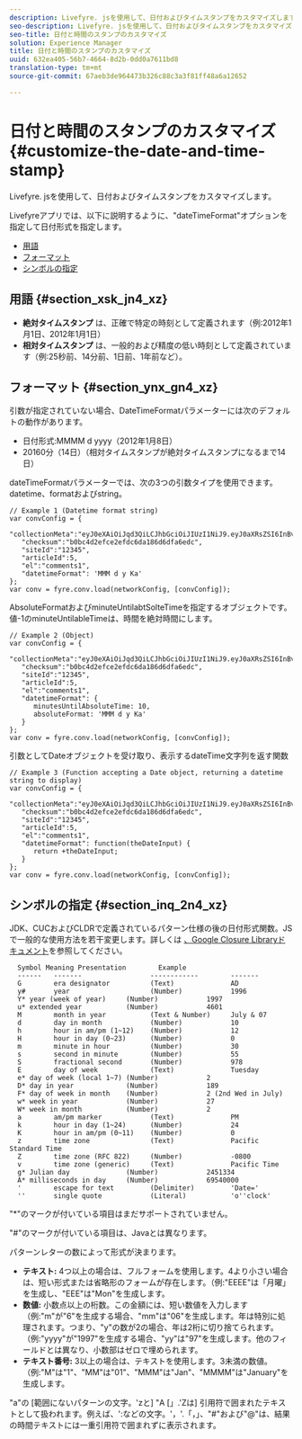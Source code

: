 ```yaml
---
description: Livefyre. jsを使用して、日付およびタイムスタンプをカスタマイズします。
seo-description: Livefyre. jsを使用して、日付およびタイムスタンプをカスタマイズします。
seo-title: 日付と時間のスタンプのカスタマイズ
solution: Experience Manager
title: 日付と時間のスタンプのカスタマイズ
uuid: 632ea405-56b7-4664-8d2b-0dd0a7611bd8
translation-type: tm+mt
source-git-commit: 67aeb3de964473b326c88c3a3f81ff48a6a12652

---
```



# 日付と時間のスタンプのカスタマイズ{#customize-the-date-and-time-stamp}

Livefyre. jsを使用して、日付およびタイムスタンプをカスタマイズします。

Livefyreアプリでは、以下に説明するように、"dateTimeFormat"オプションを指定して日付形式を指定します。

* [用語](#c_date_time_stamp/section_xsk_jn4_xz)
* [フォーマット](#c_date_time_stamp/section_ynx_gn4_xz)
* [シンボルの指定](#c_date_time_stamp/section_inq_2n4_xz)

## 用語 {#section_xsk_jn4_xz}

* **絶対タイムスタンプ** は、正確で特定の時刻として定義されます（例:2012年1月1日、2012年1月1日）
* **相対タイムスタンプ** は、一般的および精度の低い時刻として定義されています（例:25秒前、14分前、1日前、1年前など）。

## フォーマット {#section_ynx_gn4_xz}

引数が指定されていない場合、DateTimeFormatパラメーターには次のデフォルトの動作があります。

* 日付形式:MMMM d yyyy（2012年1月8日）
* 20160分（14日）（相対タイムスタンプが絶対タイムスタンプになるまで14日）

dateTimeFormatパラメーターでは、次の3つの引数タイプを使用できます。datetime、formatおよびstring。

```
// Example 1 (Datetime format string)  
var convConfig = { 
   "collectionMeta":"eyJ0eXAiOiJqd3QiLCJhbGciOiJIUzI1NiJ9.eyJ0aXRsZSI6InBvc3QgMiIsInVybCI6Imh0dHA6XC9cL29yYW5nZXNhcmVncmVhdC5jb21cL3VzZWExcDcwXzEyXC8_cD01IiwidGFncyI6IiIsImNoZWNrc3VtIjoiYjBiYzRkMmVmY2UyZWZkYzZkYTE4NmQ2ZGZhNmVkYzAiLCJhcnRpY2xlSWQiOjV9.XZJTJgwpiFZCQ6dv8vvl91sMbFSJndzZPTHhmtOaImo", 
   "checksum":"b0bc4d2efce2efdc6da186d6dfa6edc", 
   "siteId":"12345", 
   "articleId":5, 
   "el":"comments1", 
   "datetimeFormat": 'MMM d y Ka' 
}; 
var conv = fyre.conv.load(networkConfig, [convConfig]);
```

AbsoluteFormatおよびminuteUntilabtSolteTimeを指定するオブジェクトです。値-1のminuteUntilableTimeは、時間を絶対時間にします。

```
// Example 2 (Object)  
var convConfig = { 
   "collectionMeta":"eyJ0eXAiOiJqd3QiLCJhbGciOiJIUzI1NiJ9.eyJ0aXRsZSI6InBvc3QgMiIsInVybCI6Imh0dHA6XC9cL29yYW5nZXNhcmVncmVhdC5jb21cL3VzZWExcDcwXzEyXC8_cD01IiwidGFncyI6IiIsImNoZWNrc3VtIjoiYjBiYzRkMmVmY2UyZWZkYzZkYTE4NmQ2ZGZhNmVkYzAiLCJhcnRpY2xlSWQiOjV9.XZJTJgwpiFZCQ6dv8vvl91sMbFSJndzZPTHhmtOaImo", 
   "checksum":"b0bc4d2efce2efdc6da186d6dfa6edc", 
   "siteId":"12345", 
   "articleId":5, 
   "el":"comments1", 
   "datetimeFormat": { 
      minutesUntilAbsoluteTime: 10, 
      absoluteFormat: 'MMM d y Ka' 
   } 
};  
var conv = fyre.conv.load(networkConfig, [convConfig]);
```

引数としてDateオブジェクトを受け取り、表示するdateTime文字列を返す関数

```
// Example 3 (Function accepting a Date object, returning a datetime string to display) 
var convConfig = { 
   "collectionMeta":"eyJ0eXAiOiJqd3QiLCJhbGciOiJIUzI1NiJ9.eyJ0aXRsZSI6InBvc3QgMiIsInVybCI6Imh0dHA6XC9cL29yYW5nZXNhcmVncmVhdC5jb21cL3VzZWExcDcwXzEyXC8_cD01IiwidGFncyI6IiIsImNoZWNrc3VtIjoiYjBiYzRkMmVmY2UyZWZkYzZkYTE4NmQ2ZGZhNmVkYzAiLCJhcnRpY2xlSWQiOjV9.XZJTJgwpiFZCQ6dv8vvl91sMbFSJndzZPTHhmtOaImo", 
   "checksum":"b0bc4d2efce2efdc6da186d6dfa6edc", 
   "siteId":"12345", 
   "articleId":5, 
   "el":"comments1", 
   "datetimeFormat": function(theDateInput) { 
      return +theDateInput; 
   } 
};  
var conv = fyre.conv.load(networkConfig, [convConfig]);
```

## シンボルの指定 {#section_inq_2n4_xz}

JDK、CUCおよびCLDRで定義されているパターン仕様の後の日付形式関数。JSで一般的な使用方法を若干変更します。詳しくは [、Google Closure Libraryドキュメント](https://developers.google.com/closure/library/docs/overview)を参照してください。

```
  Symbol Meaning Presentation        Example 
  ------   -------                 ------------        ------- 
  G        era designator          (Text)              AD 
  y#       year                    (Number)            1996 
  Y* year (week of year)     (Number)            1997 
  u* extended year           (Number)            4601 
  M        month in year           (Text & Number)     July & 07 
  d        day in month            (Number)            10 
  h        hour in am/pm (1~12)    (Number)            12 
  H        hour in day (0~23)      (Number)            0 
  m        minute in hour          (Number)            30 
  s        second in minute        (Number)            55 
  S        fractional second       (Number)            978 
  E        day of week             (Text)              Tuesday 
  e* day of week (local 1~7) (Number)            2 
  D* day in year             (Number)            189 
  F* day of week in month    (Number)            2 (2nd Wed in July) 
  w* week in year            (Number)            27 
  W* week in month           (Number)            2 
  a        am/pm marker            (Text)              PM 
  k        hour in day (1~24)      (Number)            24 
  K        hour in am/pm (0~11)    (Number)            0 
  z        time zone               (Text)              Pacific Standard Time 
  Z        time zone (RFC 822)     (Number)            -0800 
  v        time zone (generic)     (Text)              Pacific Time 
  g* Julian day              (Number)            2451334 
  A* milliseconds in day     (Number)            69540000 
  '        escape for text         (Delimiter)         'Date=' 
  ''       single quote            (Literal)           'o''clock'
```

"*"のマークが付いている項目はまだサポートされていません。

"#"のマークが付いている項目は、Javaとは異なります。

パターンレターの数によって形式が決まります。

* **テキスト:** 4つ以上の場合は、フルフォームを使用します。4より小さい場合は、短い形式または省略形のフォームが存在します。（例:"EEEE"は「月曜」を生成し、"EEE"は"Mon"を生成します。
* **数値:** 小数点以上の桁数。この金額には、短い数値を入力します（例:"m"が"6"を生成する場合、"mm"は"06"を生成します。年は特別に処理されます。つまり、"y"の数が2の場合、年は2桁に切り捨てられます。（例:"yyyy"が"1997"を生成する場合、"yy"は"97"を生成します。他のフィールドとは異なり、小数部はゼロで埋められます。
* **テキスト番号:** 3以上の場合は、テキストを使用します。3未満の数値。（例:"M"は"1"、"MM"は"01"、"MMM"は"Jan"、"MMMM"は"January"を生成します。

"a"の [範囲にないパターンの文字。'zと] "A [」.'Zは] 引用符で囲まれたテキストとして扱われます。例えば、':などの文字。'，'.「，」、"#"および"@"は、結果の時間テキストには一重引用符で囲まれずに表示されます。
